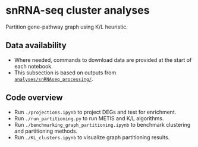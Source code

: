 # snRNA-seq cluster analyses
Partition gene-pathway graph using K/L heuristic.

## Data availability
- Where needed, commands to download data are provided at the start of each notebook.
- This subsection is based on outputs from [`analyses/snRNAseq_processing/`](https://github.com/djunamay/ABCA7lof2/tree/main/analyses/snRNAseq_stats).

## Code overview
- Run `./projections.ipynb` to project DEGs and test for enrichment.
- Run `./run_partitioning.py` to run METIS and K/L algorithms.
- Run `./benchmarking_graph_partitioning.ipynb` to benchmark clustering and partitioning methods.
- Run `./KL_clusters.ipynb` to visualize graph partitioning results.
